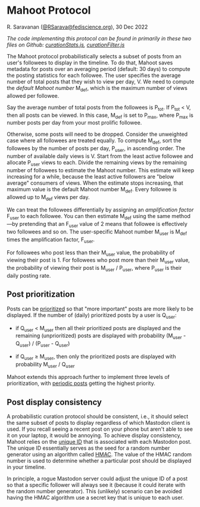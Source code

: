 # Mahoot Protocol

R. Saravanan ([@RSarava@fediscience.org](https://fediscience.org/@RSarava)), 30 Dec 2022

*The code implementing this protocol can be found in primarily in these two files on Github: [curationStats.js](https://github.com/mitotic/pinafore-mahoot/blob/master/src/routes/_curation/curationStats.js), [curationFilter.js](https://github.com/mitotic/pinafore-mahoot/blob/master/src/routes/_curation/curationFilter.js)*

The Mahoot protocol probabilistically selects a subset of posts from an user's followees to display in the timeline. To do that, Mahoot saves metadata for posts over an averaging period (default: 30 days) to compute the posting statistics for each followee. The user specifies the average number of total posts that they wish to view per day, V. We need to compute the *default Mahoot number* M<sub>def</sub>, which is the maximum number of views allowed per followee.

Say the average number of total posts from the followees is P<sub>tot</sub>. If P<sub>tot</sub> &lt; V, then all posts can be viewed. In this case, M<sub>def</sub> is set to P<sub>max</sub>, where P<sub>max</sub> is number posts per day from your most prolific followee.

Otherwise, some posts will need to be dropped. Consider the unweighted case where all followees are treated equally. To compute M<sub>def</sub>, sort the followees by the number of posts per day, P<sub>user</sub>, in ascending order. The number of available daily views is V. Start from the least active followee and allocate P<sub>user</sub> views to each. Divide the remaining views by the remaining number of followees to estimate the Mahoot number. This estimate will keep increasing for a while, because the least active followers are "below average" consumers of views. When the estimate stops increasing, that maximum value is the default Mahoot number M<sub>def</sub>. Every followee is allowed up to M<sub>def</sub> views per day.

We can treat the followees differentially by assigning an *amplification factor* F<sub>user</sub> to each followee. You can then estimate M<sub>def</sub> using the same method&mdash;by pretending that an F<sub>user</sub> value of 2 means that followee is effectively two followees and so on. The user-specific Mahoot number M<sub>user</sub> is M<sub>def</sub> times the amplification factor, F<sub>user</sub>. 

For followees who post less than their M<sub>user</sub> value, the probability of viewing their post is 1. For followees who post more than their M<sub>user</sub> value, the probability of viewing their post is M<sub>user</sub> / P<sub>user</sub>, where P<sub>user</sub> is their daily posting rate.

## Post prioritization

Posts can be [prioritized](https://github.com/mitotic/pinafore-mahoot/blob/master/docs/MahootUserGuide.md#prioritized-posts) so that "more important" posts are more likely to be displayed. If the number of (daily) prioritized posts by a user is Q<sub>user</sub>:

- if Q<sub>user</sub> &lt; M<sub>user</sub> then all their prioritized posts are displayed and the remaining (unprioritized) posts are displayed with probability (M<sub>user</sub> - Q<sub>user</sub>) / (P<sub>user</sub> - Q<sub>user</sub>)

- if Q<sub>user</sub> &ge; M<sub>user</sub>, then only the prioritized posts are displayed with probability M<sub>user</sub> / Q<sub>user</sub>

Mahoot extends this approach further to implement three levels of prioritization, with [periodic posts](https://github.com/mitotic/pinafore-mahoot/blob/master/docs/MahootUserGuide.md#periodic-posts-message-of-the-dayweekmonth) getting the highest priority.

## Post display consistency

A probabilistic curation protocol should be consistent, i.e., it should select the same subset of posts to display regardless of which Mastodon client is used. If you recall seeing a recent post on your phone but aren't able to see it on your laptop, it would be annoying. To achieve display consistency, Mahoot relies on the [unique ID](https://shkspr.mobi/blog/2022/12/snowflake-ids-in-mastodon-and-unique-ids-in-the-fediverse-more-generally/) that is associated with each Mastodon post. The unique ID essentially serves as the seed for a random number generator using an algorithm called [HMAC](https://www.stat.berkeley.edu/~stark/Java/Html/sha256Rand.htm). The value of the HMAC random number is used to determine whether a particular post should be displayed in your timeline.

In principle, a rogue Mastodon server could adjust the unique ID of a post so that a specific follower will always see it (because it could iterate with the random number generator). This (unlikely) scenario can be avoided having the HMAC algorithm use a secret key that is unique to each user.
